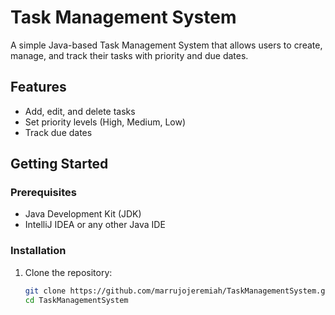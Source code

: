# Task Management System

A simple Java-based Task Management System that allows users to create, manage, and track their tasks with priority and due dates.

## Features

- Add, edit, and delete tasks
- Set priority levels (High, Medium, Low)
- Track due dates

## Getting Started

### Prerequisites

- Java Development Kit (JDK)
- IntelliJ IDEA or any other Java IDE

### Installation

1. Clone the repository:

   ```sh
   git clone https://github.com/marrujojeremiah/TaskManagementSystem.git
   cd TaskManagementSystem
